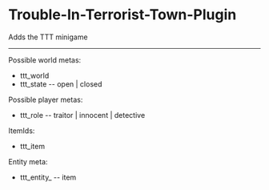 # Trouble-In-Terrorist-Town-Plugin
Adds the TTT minigame

---

Possible world metas:
- ttt_world
- ttt_state -- open | closed

Possible  player metas:

- ttt_role -- traitor | innocent | detective

ItemIds:
- ttt_item

Entity meta:
- ttt_entity_ -- item
